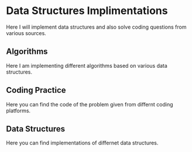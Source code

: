 # Data Structures Implimentations
Here I will implement data structures and also solve coding questions from various sources.
## Algorithms
Here I am implementing different algorithms based on various data structures.
## Coding Practice
Here you can find the code of the problem given from differnt coding platforms.
## Data Structures
Here you can find implementations of differnet data structures.